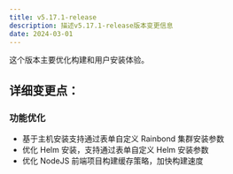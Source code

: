 ```yaml
---
title: v5.17.1-release
description: 描述v5.17.1-release版本变更信息
date: 2024-03-01
---
```


这个版本主要优化构建和用户安装体验。

## 详细变更点：

### 功能优化

- 基于主机安装支持通过表单自定义 Rainbond 集群安装参数
- 优化 Helm 安装，支持通过表单自定义 Helm 安装参数
- 优化 NodeJS 前端项目构建缓存策略，加快构建速度

